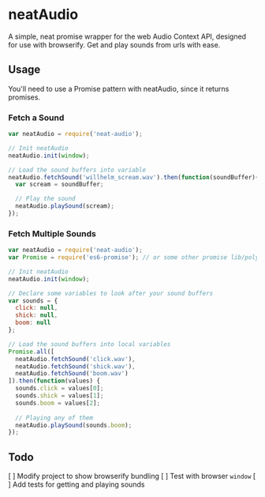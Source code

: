 neatAudio
===========

A simple, neat promise wrapper for the web Audio Context API, designed for use with browserify. Get and play sounds from urls with ease.

## Usage

You'll need to use a Promise pattern with neatAudio, since it returns promises.


### Fetch a Sound

```javascript
var neatAudio = require('neat-audio');

// Init neatAudio
neatAudio.init(window);

// Load the sound buffers into variable
neatAudio.fetchSound('willhelm_scream.wav').then(function(soundBuffer){
  var scream = soundBuffer;

  // Play the sound
  neatAudio.playSound(scream);
});
```

### Fetch Multiple Sounds

```javascript
var neatAudio = require('neat-audio');
var Promise = require('es6-promise'); // or some other promise lib/polyfill

// Init neatAudio
neatAudio.init(window);

// Declare some variables to look after your sound buffers
var sounds = {
  click: null,
  shick: null,
  boom: null
};

// Load the sound buffers into local variables
Promise.all([
  neatAudio.fetchSound('click.wav'),
  neatAudio.fetchSound('shick.wav'),
  neatAudio.fetchSound('boom.wav')
]).then(function(values) {
  sounds.click = values[0];
  sounds.shick = values[1];
  sounds.boom = values[2];
  
  // Playing any of them
  neatAudio.playSound(sounds.boom);
});
```

## Todo

[ ] Modify project to show browserify bundling
[ ] Test with browser `window`
[ ] Add tests for getting and playing sounds
